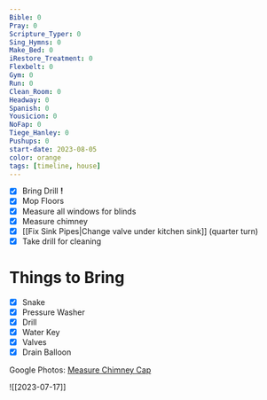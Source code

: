 ```yaml
---
Bible: 0
Pray: 0
Scripture_Typer: 0
Sing_Hymns: 0
Make_Bed: 0
iRestore_Treatment: 0
Flexbelt: 0
Gym: 0
Run: 0
Clean_Room: 0
Headway: 0
Spanish: 0
Yousicion: 0
NoFap: 0
Tiege_Hanley: 0
Pushups: 0
start-date: 2023-08-05
color: orange
tags: [timeline, house]
---
```

<span
	  class='ob-timelines' 
	  data-title='Change Kitchen Valve' 
	  data-img = 'https://lh3.googleusercontent.com/pw/ADCreHesUp8xgEzfbBht7OsgiMAF0hgcEe4k4PT9CCxOq9HfK3NcRxEBUwTzZAmnZ22DysBpU81WSZHERK4B5mzcWrOqPHKTP0RIuytJ7pNN91uK6Qrbj6VqrYeE0uVs3UfnNEaw9NLUYFonW6479bCiLThp2A=w698-h931-s-no-gm?authuser=0'>
</span>
<span
	  class='ob-timelines' 
	  data-title='Measure Chimney for Chimney Cap' 
	  data-img = 'https://lh3.googleusercontent.com/pw/ADCreHe5xsvg1gXT1rjAueCZ07lWb3TmG9PxVnX0Grwq5f91WeXimb36NKiNA5ZCOlZri_wuCaVLQGWj3e81HQVblo8EbY25XRQXlb8_p0aj5QADw_pGs5TDAr6WBAlSjPeHYvFZ804u9Dnd2N6wuVdqlTTt3A=w698-h931-s-no-gm?authuser=0'>
</span>
- [x] Bring Drill **!**
- [x] Mop Floors
- [x] Measure all windows for blinds
- [x] Measure chimney
- [x] [[Fix Sink Pipes|Change valve under kitchen sink]] (quarter turn)
- [x] Take drill for cleaning

# Things to Bring

- [x] Snake
- [x] Pressure Washer
- [x] Drill
- [x] Water Key
- [x] Valves
- [x] Drain Balloon

Google Photos: [Measure Chimney Cap](https://photos.app.goo.gl/AKPif4zgafCjS6NKA)

![[2023-07-17]]